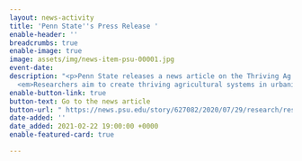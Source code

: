 ```yaml
---
layout: news-activity
title: 'Penn State''s Press Release '
enable-header: ''
breadcrumbs: true
enable-image: true
image: assets/img/news-item-psu-00001.jpg
event-date: 
description: "<p>Penn State releases a news article on the Thriving Ag project titled,
  <em>Researchers aim to create thriving agricultural systems in urbanizing landscapes</em>.</p>"
enable-button-link: true
button-text: Go to the news article
button-url: " https://news.psu.edu/story/627082/2020/07/29/research/researchers-aim-create-thriving-agricultural-systems-urbanizing"
date-added: ''
date_added: 2021-02-22 19:00:00 +0000
enable-featured-card: true

---
```

